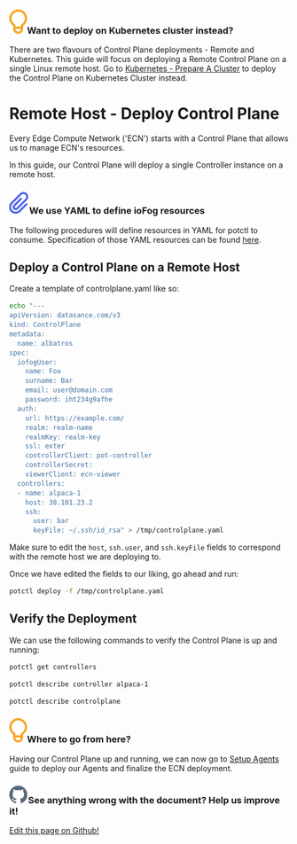 <aside class="notifications tip">
  <h3><img src="/images/icos/ico-tip.svg" alt=""/>Want to deploy on Kubernetes cluster instead?</h3>
  <p>There are two flavours of Control Plane deployments - Remote and Kubernetes. This guide will focus on deploying a Remote Control Plane on a single Linux remote host. Go to <a href="../platform-deployment/kubernetes-prepare-cluster">Kubernetes - Prepare A Cluster</a> to deploy the Control Plane on Kubernetes Cluster instead.</p>
</aside>

# Remote Host - Deploy Control Plane

Every Edge Compute Network ('ECN') starts with a Control Plane that allows us to manage ECN's resources.

In this guide, our Control Plane will deploy a single Controller instance on a remote host.

<aside class="notifications note">
  <h3><img src="/images/icos/ico-note.svg" alt=""/>We use YAML to define ioFog resources</h3>
  <p>The following procedures will define resources in YAML for potctl to consume. Specification of those YAML resources can be found <a href= "/docs/reference-potctl/reference-control-plane">here</a>.</p>
</aside>

## Deploy a Control Plane on a Remote Host

Create a template of controlplane.yaml like so:

```bash
echo "---
apiVersion: datasance.com/v3
kind: ControlPlane
metadata:
  name: albatros
spec:
  iofogUser:
    name: Foo
    surname: Bar
    email: user@domain.com
    password: iht234g9afhe
  auth:
    url: https://example.com/
    realm: realm-name
    realmKey: realm-key
    ssl: exter
    controllerClient: pot-controller
    controllerSecret:
    viewerClient: ecn-viewer
  controllers:
  - name: alpaca-1
    host: 38.101.23.2
    ssh:
      user: bar
      keyFile: ~/.ssh/id_rsa" > /tmp/controlplane.yaml
```

Make sure to edit the `host`, `ssh.user`, and `ssh.keyFile` fields to correspond with the remote host we are deploying to.

Once we have edited the fields to our liking, go ahead and run:

```bash
potctl deploy -f /tmp/controlplane.yaml
```

## Verify the Deployment

We can use the following commands to verify the Control Plane is up and running:

```bash
potctl get controllers
```

```bash
potctl describe controller alpaca-1
```

```bash
potctl describe controlplane
```

<aside class="notifications tip">
  <h3><img src="/images/icos/ico-tip.svg" alt=""/>Where to go from here?</h3>
  <p>Having our Control Plane up and running, we can now go to <a href="../platform-deployment/setup-your-agents">Setup Agents</a> guide to deploy our Agents and finalize the ECN deployment.</p>
</aside>

<aside class="notifications contribute">
  <h3><img src="/images/icos/ico-github.svg" alt=""/>See anything wrong with the document? Help us improve it!</h3>
  <a href="https://github.com/Datasance/docs.datasance.com/edit/main/docs/platform-deployment/remote-control-plane.md"
    target="_blank">
    <p>Edit this page on Github!</p>
  </a>
</aside>
